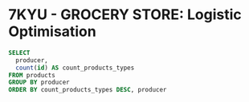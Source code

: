 # **7KYU** - GROCERY STORE: Logistic Optimisation
```sql
SELECT 
  producer,
  count(id) AS count_products_types
FROM products
GROUP BY producer
ORDER BY count_products_types DESC, producer
```